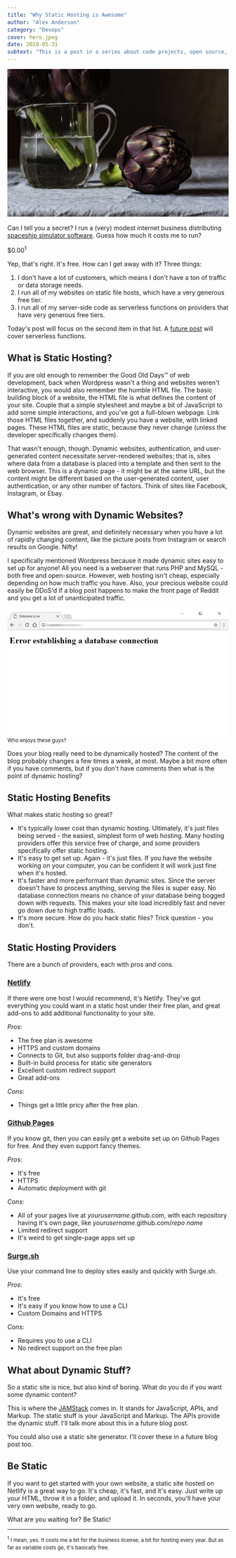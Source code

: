 ```yaml
---
title: "Why Static Hosting is Awesome"
author: "Alex Anderson"
category: "Devops"
cover: hero.jpeg
date: 2019-05-31
subtext: "This is a post in a series about code projects, open source, build tools, and deployment."
---
```


![Hero](hero.jpeg)

Can I tell you a secret? I run a (very) modest internet business distributing [spaceship simulator software](https://thoriumsim.com). Guess how much it costs me to run?

\$0.00<sup>1</sup>

Yep, that's right. It's free. How can I get away with it? Three things:

1. I don't have a lot of customers, which means I don't have a ton of traffic or data storage needs.
2. I run all of my websites on static file hosts, which have a very generous free tier.
3. I run all of my server-side code as serverless functions on providers that have very generous free tiers.

Today's post will focus on the second item in that list. A [future post](/blog/serverless) will cover serverless functions.

## What is Static Hosting?

If you are old enough to remember the Good Old Days™ of web development, back when Wordpress wasn't a thing and websites weren't interactive, you would also remember the humble HTML file. The basic building block of a website, the HTML file is what defines the content of your site. Couple that a simple stylesheet and maybe a bit of JavaScript to add some simple interactions, and you've got a full-blown webpage. Link those HTML files together, and suddenly you have a website, with linked pages. These HTML files are static, because they never change (unless the developer specifically changes them).

That wasn't enough, though. Dynamic websites, authentication, and user-generated content necessitate server-rendered websites; that is, sites where data from a database is placed into a template and then sent to the web browser. This is a dynamic page - it might be at the same URL, but the content might be different based on the user-generated content, user authentication, or any other number of factors. Think of sites like Facebook, Instagram, or Ebay.

## What's wrong with Dynamic Websites?

Dynamic websites are great, and definitely necessary when you have a lot of rapidly changing content, like the picture posts from Instagram or search results on Google. Nifty!

I specifically mentioned Wordpress because it made dynamic sites easy to set up for anyone! All you need is a webserver that runs PHP and MySQL - both free and open-source. However, web hosting isn't cheap, especially depending on how much traffic you have. Also, your precious website could easily be DDoS'd if a blog post happens to make the front page of Reddit and you get a lot of unanticipated traffic.

![Who enjoys these guys?](database-error.png)
<small className="caption">Who enjoys these guys?</small>

Does your blog really need to be dynamically hosted? The content of the blog probably changes a few times a week, at most. Maybe a bit more often if you have comments, but if you don't have comments then what is the point of dynamic hosting?

## Static Hosting Benefits

What makes static hosting so great?

- It's typically lower cost than dynamic hosting. Ultimately, it's just files being served - the easiest, simplest form of web hosting. Many hosting providers offer this service free of charge, and some providers specifically offer static hosting.
- It's easy to get set up. Again - it's just files. If you have the website working on your computer, you can be confident it will work just fine when it's hosted.
- It's faster and more performant than dynamic sites. Since the server doesn't have to process anything, serving the files is super easy. No database connection means no chance of your database being bogged down with requests. This makes your site load incredibly fast and never go down due to high traffic loads.
- It's more secure. How do you hack static files? Trick question - you don't.

## Static Hosting Providers

There are a bunch of providers, each with pros and cons.

### [Netlify](https://netlify.com)

If there were one host I would recommend, it's Netlify. They've got everything you could want in a static host under their free plan, and great add-ons to add additional functionality to your site.

_Pros_:

- The free plan is awesome
- HTTPS and custom domains
- Connects to Git, but also supports folder drag-and-drop
- Built-in build process for static site generators
- Excellent custom redirect support
- Great add-ons

_Cons_:

- Things get a little pricy after the free plan.

### [Github Pages](https://pages.github.com/)

If you know git, then you can easily get a website set up on Github Pages for free. And they even support fancy themes.

_Pros_:

- It's free
- HTTPS
- Automatic deployment with git

_Cons_:

- All of your pages live at _yourusername_.github.com, with each repository having it's own page, like _yourusername_.github.com/_repo name_
- Limited redirect support
- It's weird to get single-page apps set up

### [Surge.sh](https://surge.sh)

Use your command line to deploy sites easily and quickly with Surge.sh.

_Pros_:

- It's free
- It's easy if you know how to use a CLI
- Custom Domains and HTTPS

_Cons_:

- Requires you to use a CLI
- No redirect support on the free plan

## What about Dynamic Stuff?

So a static site is nice, but also kind of boring. What do you do if you want some dynamic content?

This is where the [JAMStack](https://jamstack.org) comes in. It stands for JavaScript, APIs, and Markup. The static stuff is your JavaScript and Markup. The APIs provide the dynamic stuff. I'll talk more about this in a future blog post.

You could also use a static site generator. I'll cover these in a future blog post too.

## Be Static

If you want to get started with your own website, a static site hosted on Netlify is a great way to go. It's cheap, it's fast, and it's easy. Just write up your HTML, throw it in a folder, and upload it. In seconds, you'll have your very own website, ready to go.

What are you waiting for? Be Static!

<hr />

<small><sup>1</sup> I mean, yes. It costs me a bit for the business license, a bit for hosting every year. But as far as variable costs go, it's basically free.</small>
